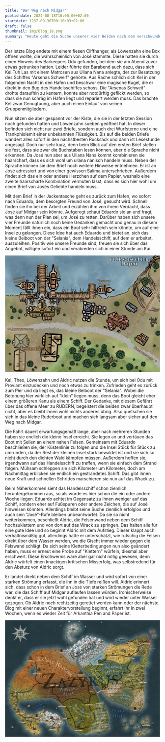 ```yaml
---
title: "Der Weg nach Midgar"
publishdate: 2024-08-18T10:00:00+02:00
startdate: 1237-09-30T00:10:03+02:00
draft: false
thumbnail: img/Blog_19.png
summary: "Heute geht die Suche unserer vier Helden nach dem verschwundenen Matrosen José weiter. Hierbei stoßen sie schnell auf ein Rätsel, welches Aldric allerdings im Handumdrehen löst. Welche Informationen sie durch das Rätsel erhalten und wie sie die Lösung auf die Insel Midgar führt, erfahrt ihr hier:"
---
```


Der letzte Blog endete mit einem fiesen Cliffhanger, als Löwenzahn eine Box öffnen wollte, die wahrscheinlich von José stammte. Diese hatten sie durch einen Hinweis des Barkeepers Odu gefunden, bei dem sie am Abend zuvor etwas getrunken hatten. Leider führte der Barabend auch dazu, dass sich Kel Tuh Las mit einem Matrosen aus Ullana Nana anlegte, der zur Besatzung des Schiffes "Arsenas Schweif" gehörte. Aus Rache schlich sich Kel in der folgenden Nacht in den Hafen und beschwor eine magische Kugel, die er direkt in den Bug des Handelsschiffes schoss. Die "Arsenas Schweif" drohte daraufhin zu kentern, konnte aber notdürftig geflickt werden, so dass sie nun schräg im Hafen liegt und repariert werden muss. Das brachte Kel zwar Genugtuung, aber auch einen Einlauf von seinen Gruppenmitgliedern.

Nun sitzen sie aber gespannt vor der Kiste, die sie in der letzten Session noch gefunden hatten und Löwenzahn soeben geöffnet hat. In dieser befinden sich nicht nur zwei Briefe, sondern auch drei Wurfsterne und eine Trankphiolemit einer unbekannten Flüssigkeit. Bis auf die beiden Briefe wandert alles sofort in den nächstbesten Rucksack und dann ist Lesestunde angesagt. Doch nur sehr kurz, denn beim Blick auf den ersten Brief stellen sie fest, dass sie zwar die Buchstaben lesen können, aber die Sprache nicht erkennen. Da José nun aber aus Ullana Nana kommt kombinieren sie haarscharf, dass es sich wohl um ullana nanisch handeln muss. Neben der Sprache können sie dem Brief noch weitere Hinweise entnehmen. Er ist an José adressiert und von einer gewissen Salima unterschrieben. Außerdem findet sich das ein oder andere Herzchen auf dem Papier, weshalb eine zweite haarscharfe Kombination vermuten lässt, dass es sich hier wohl um einen Brief von Josés Geliebte handeln muss. 

Mit dem Brief in der Jackentasche geht es zurück zum Hafen, wo sofort nach Eduardo, dem besorgten Freund von José, gesucht wird. Schnell finden sie ihn bei der Arbeit und erzählen ihm von ihrem Verdacht, dass José auf Midgar sein könnte. Aufgeregt schaut Eduardo sie an und fragt, was denn nun der Plan sei, um José zu retten. Darüber haben sich unsere vier Freunde natürlich noch keine Gedanken gemacht und genau in diesem Moment fällt ihnen ein, dass ein Boot sehr hilfreich sein könnte, um auf eine Insel zu gelangen. Diese Idee hat auch Eduardo und bietet an, sich das kleine Beiboot von der "Selania", dem Handelsschiff, auf dem er arbeitet, auszuleihen. Positiv wie unsere Freunde sind, freuen sie sich über das Angebot, willigen sofort ein und verabreden sich in einer Stunde am Kai. 

<div class="img-max center">
  <img class="img-fluid rounded" title="Karte Fichtenstein Hafen" alt="Karte Fichtenstein Hafen." src="./img/fichtenstein_hafen.jpg" />
</div>

Kel, Theo, Löwenzahn und Aldric nutzen die Stunde, um sich bei Odu mit Proviant einzudecken und noch etwas zu trinken. Zufrieden geht es zurück zum Pier und da liegt es, das kleine Beiboot der "Selania". Wobei die Betonung hier wirklich auf "klein" liegen muss, denn das Boot gleicht eher einem größeren Kanu als einem Schiff. Der Gedanke, mit diesem Gefährt über das offene Meer zu RUDERN, begeistert die beiden zwar überhaupt nicht, aber es bleibt ihnen wohl nichts anderes übrig. Also quetschen sie sich in das kleine Ruderboot und machen sich langsam aber sicher auf den Weg nach Midgar.

Die Fahrt dauert erwartungsgemäß lange, aber nach mehreren Stunden haben sie endlich die kleine Insel erreicht. Sie legen an und vertäuen das Boot mit Seilen an einem nahen Felsen. Gemeinsam mit Eduardo beschließen sie, der Küstenlinie zu folgen und die Insel Stück für Stück zu umrunden, da der Rest der kleinen Insel stark bewaldet ist und sie sich so nicht durch den dichten Wald kämpfen müssen. Außerdem hoffen sie, irgendwann auf das Handelsschiff zu treffen, wenn sie einfach dem Strand folgen. Mühsam schleppen sie sich Kilometer um Kilometer, doch am Nachmittag erblicken sie endlich ein gestrandetes Schiff. Das gibt ihnen neue Kraft und schnellen Schrittes marschieren sie nun auf das Wrack zu.

Beim Näherkommen sieht das Handelsschiff schon ziemlich heruntergekommen aus, so als würde es hier schon die ein oder andere Woche liegen. Eduardo achtet im Gegensatz zu ihnen weniger auf das Schiff, sondern eher auf Fußspuren oder andere Zeichen, die auf José hinweisen könnten. Allerdings bleibt seine Suche ziemlich erfolglos und auch sein "José"-Rufe bleiben unbeantwortet. Da sie so nicht weiterkommen, beschließt Aldric, die Felsenwand neben dem Schiff hochzuklettern und von dort auf das Wrack zu springen. Das halten alle für eine gute Idee und so beginnt Aldric mit dem Aufstieg. Dieser klappt auch verhältnismäßig gut, allerdings hatte er unterschätzt, wie rutschig die Felsen direkt über dem Wasser werden, wo die Gischt immer wieder gegen die Felswand schlägt. Da sich seine Kletterbedingungen nun also geändert haben, muss er erneut eine Probe auf "Klettern" würfeln, diesmal aber erschwert. Diese Erschwernis wäre aber gar nicht nötig gewesen, denn Aldric würfelt einen knackigen kritischen Misserfolg, was selbstredend für den Absturz von Aldric sorgt. 

Er landet direkt neben dem Schiff im Wasser und wird sofort von einer starken Strömung erfasst, die ihn in die Tiefe reißen will. Aldric erinnert sich, dass schon in dem Brief an José von starken Strömungen die Rede war, die das Schiff auf Midgar auflaufen lassen würden. Ironischerweise denkt er, dass er sie jetzt wohl gefunden hat und wird wieder unter Wasser gezogen. Ob Aldric noch rechtzeitig gerettet werden kann oder der nächste Blog mit einer neuen Charaktervorstellung beginnt, erfahrt ihr in zwei Wochen, wenn es wieder Zeit für Arkanthia Pen and Paper ist. 

<div class="center">
  <img class="img-fluid" title="Weltkarte Arkanthia" alt="Weltkarte Arkanthia." src="./img/Arkanthia_Full_Map_Fichtenstein_Hafen_Midgar.jpg" />
</div>


